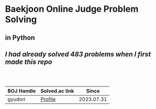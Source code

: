 # Baekjoon Online Judge Problem Solving
## in Python


***I had already solved 483 problems when I first made this repo***
---------------
<br/>
<br/>

| BOJ Handle | Solved.ac link | Since |
|---------|---------|--------|
| gyudori | [Profile](https://solved.ac/profile/gyudori) | 2023.07.31

